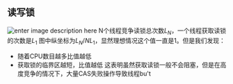 ## 读写锁
![enter image description here](https://lh3.googleusercontent.com/-qinszIIF6dtOz8LrJeCDC8UjPn4_0pYB21hLgPWiFAW19b_5_rAwPnkXB93g_Wk-_KjybZGvM4N)
N个线程竞争读锁总次数$L_N$，一个线程获取读锁的次数是$L_1$
图中纵坐标为$L_N/NL_1$，显然理想情况这个值一直是1。但是我们发现：
- 随着CPU数目越多比值越低
- 获取锁的临界区越短，比值越低
这表明虽然获取读锁一般不会阻塞，但是在高度竞争的情况下，大量CAS失败操作导致线程bu't
<!--stackedit_data:
eyJoaXN0b3J5IjpbMTU5MDk4NzI1LDkxODY4MzYwNyw3MzA5OT
gxMTZdfQ==
-->